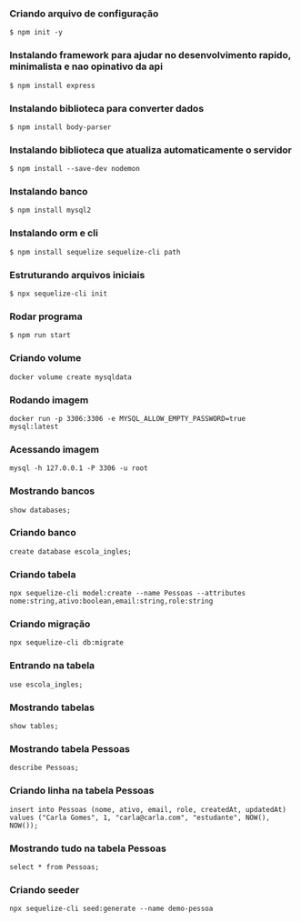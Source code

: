 ### Criando arquivo de configuração
```
$ npm init -y
```
### Instalando framework para ajudar no desenvolvimento rapido, minimalista e nao opinativo da api
```
$ npm install express 
```
### Instalando biblioteca para converter dados
```
$ npm install body-parser
```
### Instalando biblioteca que atualiza automaticamente o servidor
```
$ npm install --save-dev nodemon
```
### Instalando banco
```
$ npm install mysql2
```
### Instalando orm e cli
```
$ npm install sequelize sequelize-cli path
```
### Estruturando arquivos iniciais
```
$ npx sequelize-cli init
```
### Rodar programa
```
$ npm run start
```
### Criando volume 
```
docker volume create mysqldata
```
### Rodando imagem
```
docker run -p 3306:3306 -e MYSQL_ALLOW_EMPTY_PASSWORD=true mysql:latest
```
### Acessando imagem
```
mysql -h 127.0.0.1 -P 3306 -u root
```
### Mostrando bancos
```
show databases;
```
### Criando banco
```
create database escola_ingles;
```
### Criando tabela
```
npx sequelize-cli model:create --name Pessoas --attributes nome:string,ativo:boolean,email:string,role:string
```
### Criando migração
```
npx sequelize-cli db:migrate
```
### Entrando na tabela
```
use escola_ingles;
```
### Mostrando tabelas
```
show tables;
```
### Mostrando tabela Pessoas
```
describe Pessoas;
```
### Criando linha na tabela Pessoas
```
insert into Pessoas (nome, ativo, email, role, createdAt, updatedAt) values ("Carla Gomes", 1, "carla@carla.com", "estudante", NOW(), NOW());
```
### Mostrando tudo na tabela Pessoas
```
select * from Pessoas;
```
### Criando seeder 
```
npx sequelize-cli seed:generate --name demo-pessoa
```